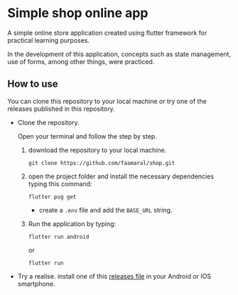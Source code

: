# Simple shop online app

A simple online store application created using flutter framework for practical learning purposes.

In the development of this application, concepts such as state management, use of forms, among other things, were practiced.

## How to use

You can clone this repository to your local machine or try one of the releases published in this repository.

- Clone the repository.

    Open your terminal and follow the step by step.

    1. download the repository to your local machine.

        ```{zsh}
        git clone https://github.com/faamaral/shop.git
        ```

    2. open the project folder and install the necessary dependencies typing this command:

        ```{zsh}
        flutter pug get
        ```

        - create a `.env` file and add the `BASE_URL` string.

    3. Run the application by typing:

        ```{zsh}
        flutter run android
        ```

        or

        ```{zsh}
        flutter run
        ```

- Try a realise.
 install one of this [releases file](https://github.com/faamaral/shop/releases) in your Android or IOS smartphone.
